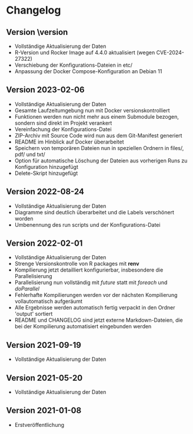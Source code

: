 # Changelog

## Version \version

- Vollständige Aktualisierung der Daten
- R-Version und Rocker Image auf 4.4.0 aktualisiert (wegen CVE-2024-27322)
- Verschiebung der Konfigurations-Dateien in etc/
- Anpassung der Docker Compose-Konfiguration an Debian 11


## Version 2023-02-06

- Vollständige Aktualisierung der Daten
- Gesamte Laufzeitumgebung nun mit Docker versionskontrolliert
- Funktionen werden nun nicht mehr aus einem Submodule bezogen, sondern sind direkt im Projekt verankert
- Vereinfachung der Konfigurations-Datei
- ZIP-Archiv mit Source Code wird nun aus dem Git-Manifest generiert
- README im Hinblick auf Docker überarbeitet
- Speichern von temporären Dateien nun in speziellen Ordnern in files/, pdf/ und txt/
- Option für automatische Löschung der Dateien aus vorherigen Runs zu Konfiguration hinzugefügt
- Delete-Skript hinzugefügt



## Version 2022-08-24

- Vollständige Aktualisierung der Daten
- Diagramme sind deutlich überarbeitet und die Labels verschönert worden
- Umbenennung des run scripts und der Konfigurations-Datei

## Version 2022-02-01

- Vollständige Aktualisierung der Daten
- Strenge Versionskontrolle von R packages mit **renv**
- Kompilierung jetzt detailliert konfigurierbar, insbesondere die Parallelisierung
- Parallelisierung nun vollständig mit *future* statt mit *foreach* und *doParallel*
- Fehlerhafte Kompilierungen werden vor der nächsten Kompilierung vollautomatisch aufgeräumt
- Alle Ergebnisse werden automatisch fertig verpackt in den Ordner 'output' sortiert
- README und CHANGELOG sind jetzt externe Markdown-Dateien, die bei der Kompilierung automatisiert eingebunden werden

## Version 2021-09-19

- Vollständige Aktualisierung der Daten

## Version 2021-05-20

- Vollständige Aktualisierung der Daten

## Version 2021-01-08

- Erstveröffentlichung

